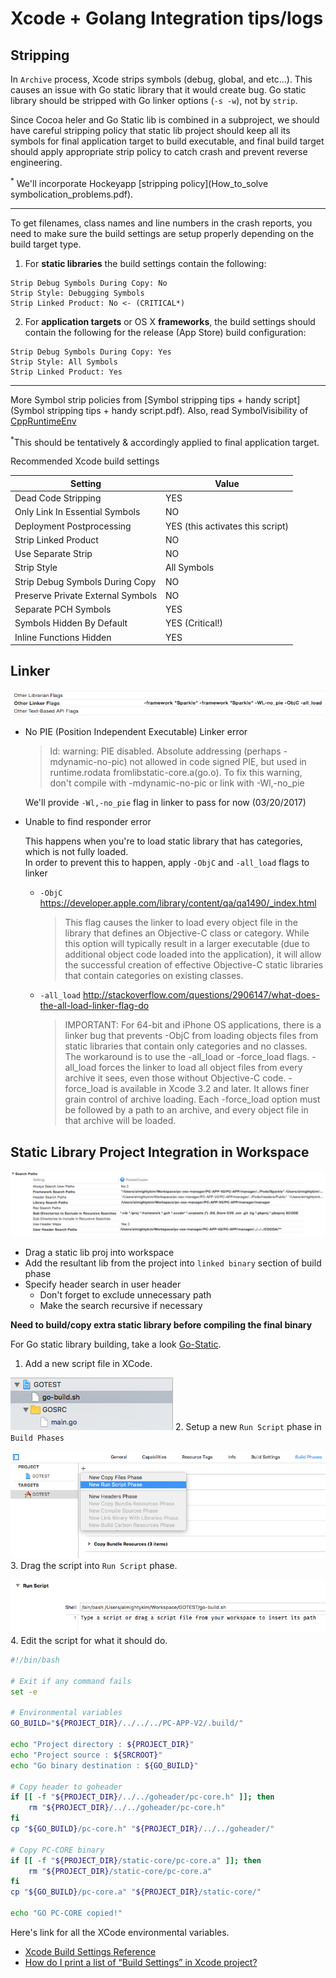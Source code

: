 # Xcode + Golang Integration tips/logs

## Stripping

In `Archive` process, Xcode strips symbols (debug, global, and etc...). This causes an issue with Go static library that it would create bug. Go static library should be stripped with Go linker options (`-s -w`), not by `strip`.

Since Cocoa heler and Go Static lib is combined in a subproject, we should have careful stripping policy that static lib project should keep all its symbols for final application target to build executable, and final build target should apply appropriate strip policy to catch crash and prevent reverse engineering.

<sup>*</sup> We'll incorporate Hockeyapp [stripping policy](How_to_solve symbolication_problems.pdf).

- - -

To get filenames, class names and line numbers in the crash reports, you need to make sure the build settings are setup properly depending on the build target type.

1. For **static libraries** the build settings contain the following:

  ```
  Strip Debug Symbols During Copy: No
  Strip Style: Debugging Symbols
  Strip Linked Product: No <- (CRITICAL*)
  ```

2. For **application targets** or OS X **frameworks**, the build settings should contain the following for the release (App Store) build configuration:

  ```
  Strip Debug Symbols During Copy: Yes
  Strip Style: All Symbols
  Strip Linked Product: Yes
  ```

- - -

More Symbol strip policies from [Symbol stripping tips + handy script](Symbol stripping tips + handy script.pdf). Also, read SymbolVisibility of [CppRuntimeEnv](/developer.apple.com/library/content/documentation/DeveloperTools/Conceptual/CppRuntimeEnv/index.html)

<sup>*</sup>This should be tentatively & accordingly applied to final application target.

Recommended Xcode build settings

| Setting | Value |
|---|---|
| Dead Code Stripping                  | YES                              |
| Only Link In Essential Symbols       | NO                               |
| Deployment Postprocessing            | YES (this activates this script) |
| Strip Linked Product                 | NO                               |
| Use Separate Strip                   | NO                               |
| Strip Style                          | All Symbols                      |
| Strip Debug Symbols During Copy      | NO                               |
| Preserve Private External Symbols    | NO                               |
| Separate PCH Symbols                 | YES                              |
| Symbols Hidden By Default            | YES (Critical!)                  |
| Inline Functions Hidden              | YES                              |

## Linker

![](img/linker-flag.png)

- No PIE (Position Independent Executable) Linker error

  > ld: warning: PIE disabled. Absolute addressing (perhaps -mdynamic-no-pic) not allowed in code signed PIE, but used in runtime.rodata fromlibstatic-core.a(go.o). To fix this warning, don't compile with -mdynamic-no-pic or link with -Wl,-no_pie

  We'll provide `-Wl,-no_pie` flag in linker to pass for now (03/20/2017)

- Unable to find responder error

  This happens when you're to load static library that has categories, which is not fully loaded.  
  In order to prevent this to happen, apply `-ObjC` and `-all_load` flags to linker

  - `-ObjC` <https://developer.apple.com/library/content/qa/qa1490/_index.html>

    > This flag causes the linker to load every object file in the library that defines an Objective-C class or category. While this option will typically result in a larger executable (due to additional object code loaded into the application), it will allow the successful creation of effective Objective-C static libraries that contain categories on existing classes.  

  - `-all_load` <http://stackoverflow.com/questions/2906147/what-does-the-all-load-linker-flag-do>

    > IMPORTANT: For 64-bit and iPhone OS applications, there is a linker bug that prevents -ObjC from loading objects files from static libraries that contain only categories and no classes. The workaround is to use the -all_load or -force_load flags. -all_load forces the linker to load all object files from every archive it sees, even those without Objective-C code. -force_load is available in Xcode 3.2 and later. It allows finer grain control of archive loading. Each -force_load option must be followed by a path to an archive, and every object file in that archive will be loaded.

## Static Library Project Integration in Workspace

![](img/static-search-path.png)

- Drag a static lib proj into workspace
- Add the resultant lib from the project into `linked binary` section of build phase
- Specify header search in user header
  - Don't forget to exclude unnecessary path
  - Make the search recursive if necessary

**Need to build/copy extra static library before compiling the final binary**

For Go static library building, take a look [Go-Static](Go-Static.md).

1. Add a new script file in XCode.  

  ![](img/xcode-script1.png)
2. Setup a new `Run Script` phase in `Build Phases`  

  ![](img/xcode-script2.png)
3. Drag the script into `Run Script` phase.  

  ![](img/xcode-script3.png)
4. Edit the script for what it should do.

  ```sh
  #!/bin/bash
  
  # Exit if any command fails
  set -e
    
  # Environmental variables
  GO_BUILD="${PROJECT_DIR}/../../../PC-APP-V2/.build/"
  
  echo "Project directory : ${PROJECT_DIR}"
  echo "Project source : ${SRCROOT}"
  echo "Go binary destination : ${GO_BUILD}"
  
  # Copy header to goheader
  if [[ -f "${PROJECT_DIR}/../../goheader/pc-core.h" ]]; then
      rm "${PROJECT_DIR}/../../goheader/pc-core.h"
  fi
  cp "${GO_BUILD}/pc-core.h" "${PROJECT_DIR}/../../goheader/"
  
  # Copy PC-CORE binary
  if [[ -f "${PROJECT_DIR}/static-core/pc-core.a" ]]; then
      rm "${PROJECT_DIR}/static-core/pc-core.a"
  fi
  cp "${GO_BUILD}/pc-core.a" "${PROJECT_DIR}/static-core/"
  
  echo "GO PC-CORE copied!"
  ```
  
  Here's link for all the XCode environmental variables.
  - [Xcode Build Settings Reference](https://pewpewthespells.com/blog/buildsettings.html)
  - [How do I print a list of “Build Settings” in Xcode project?](http://stackoverflow.com/questions/6910901/how-do-i-print-a-list-of-build-settings-in-xcode-project)
